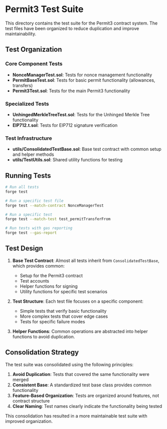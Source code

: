 # Permit3 Test Suite

This directory contains the test suite for the Permit3 contract system. The test files have been organized to reduce duplication and improve maintainability.

## Test Organization

### Core Component Tests

- **NonceManagerTest.sol**: Tests for nonce management functionality
- **PermitBaseTest.sol**: Tests for basic permit functionality (allowances, transfers)
- **Permit3Test.sol**: Tests for the main Permit3 functionality

### Specialized Tests

- **UnhingedMerkleTreeTest.sol**: Tests for the Unhinged Merkle Tree functionality
- **EIP712.t.sol**: Tests for EIP712 signature verification

### Test Infrastructure

- **utils/ConsolidatedTestBase.sol**: Base test contract with common setup and helper methods
- **utils/TestUtils.sol**: Shared utility functions for testing

## Running Tests

```bash
# Run all tests
forge test

# Run a specific test file
forge test --match-contract NonceManagerTest

# Run a specific test
forge test --match-test test_permitTransferFrom

# Run tests with gas reporting
forge test --gas-report
```

## Test Design

1. **Base Test Contract**: Almost all tests inherit from `ConsolidatedTestBase`, which provides common:
   - Setup for the Permit3 contract
   - Test accounts
   - Helper functions for signing
   - Utility functions for specific test scenarios

2. **Test Structure**: Each test file focuses on a specific component:
   - Simple tests that verify basic functionality
   - More complex tests that cover edge cases
   - Tests for specific failure modes

3. **Helper Functions**: Common operations are abstracted into helper functions to avoid duplication.

## Consolidation Strategy

The test suite was consolidated using the following principles:

1. **Avoid Duplication**: Tests that covered the same functionality were merged
2. **Consistent Base**: A standardized test base class provides common functionality
3. **Feature-Based Organization**: Tests are organized around features, not contract structure
4. **Clear Naming**: Test names clearly indicate the functionality being tested

This consolidation has resulted in a more maintainable test suite with improved organization.